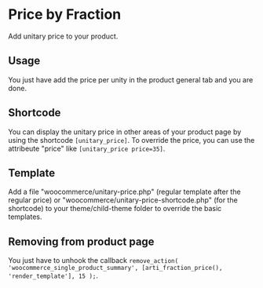 # Price by Fraction

Add unitary price to your product.

## Usage

You just have add the price per unity in the product general tab and you are done.

## Shortcode

You can display the unitary price in other areas of your product page by using the shortcode `[unitary_price]`.
To override the price, you can use the attribeute "price" like `[unitary_price price=35]`.

## Template

Add a file "woocommerce/unitary-price.php" (regular template after the regular price) or "woocommerce/unitary-price-shortcode.php" (for the shortcode) to your theme/child-theme folder to override the basic templates.

## Removing from product page

You just have to unhook the callback `remove_action( 'woocommerce_single_product_summary', [arti_fraction_price(), 'render_template'], 15 );`.

